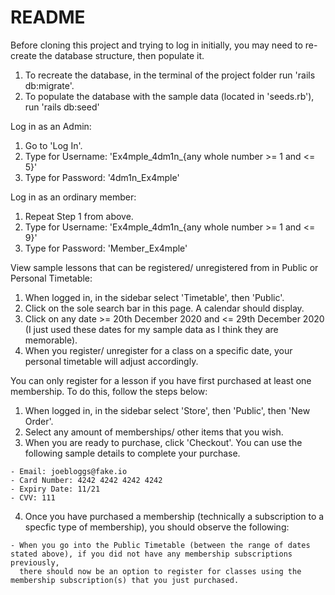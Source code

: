 # README

Before cloning this project and trying to log in initially, you may need to re-create the database structure, then populate it.
1. To recreate the database, in the terminal of the project folder run 'rails db:migrate'.
2. To populate the database with the sample data (located in 'seeds.rb'), run 'rails db:seed'

Log in as an Admin:

  1. Go to 'Log In'.
  2. Type for Username: 'Ex4mple_4dm1n_{any whole number >= 1 and <= 5}'
  3. Type for Password: '4dm1n_Ex4mple'



Log in as an ordinary member:

  1. Repeat Step 1 from above.
  2. Type for Username: 'Ex4mple_4dm1n_{any whole number >= 1 and <= 9}'
  3. Type for Password: 'Member_Ex4mple'



View sample lessons that can be registered/ unregistered from in Public or Personal Timetable:

  1. When logged in, in the sidebar select 'Timetable', then 'Public'.
  2. Click on the sole search bar in this page. A calendar should display.
  3. Click on any date >= 20th December 2020 and <= 29th December 2020 (I just used these dates for my sample data as I think they are memorable).
  4. When you register/ unregister for a class on a specific date, your personal timetable will adjust accordingly.



You can only register for a lesson if you have first purchased at least one membership. To do this, follow the steps below:

  1. When logged in, in the sidebar select 'Store', then 'Public', then 'New Order'.
  2. Select any amount of memberships/ other items that you wish.
  3. When you are ready to purchase, click 'Checkout'. You can use the following sample details to complete your purchase.
  
    - Email: joebloggs@fake.io
    - Card Number: 4242 4242 4242 4242
    - Expiry Date: 11/21
    - CVV: 111
    
  4. Once you have purchased a membership (technically a subscription to a specfic type of membership), you should observe the following:
  
    - When you go into the Public Timetable (between the range of dates stated above), if you did not have any membership subscriptions previously, 
      there should now be an option to register for classes using the membership subscription(s) that you just purchased.
